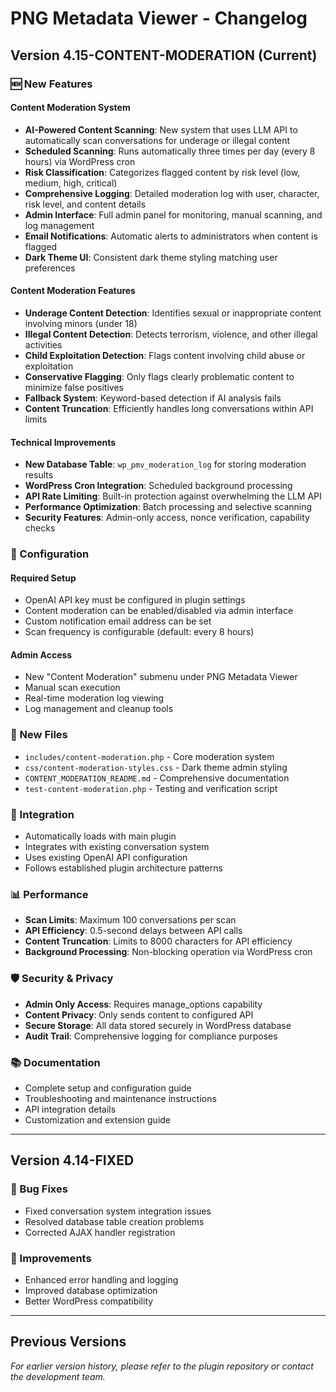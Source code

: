 # PNG Metadata Viewer - Changelog

## Version 4.15-CONTENT-MODERATION (Current)

### 🆕 New Features

#### Content Moderation System
- **AI-Powered Content Scanning**: New system that uses LLM API to automatically scan conversations for underage or illegal content
- **Scheduled Scanning**: Runs automatically three times per day (every 8 hours) via WordPress cron
- **Risk Classification**: Categorizes flagged content by risk level (low, medium, high, critical)
- **Comprehensive Logging**: Detailed moderation log with user, character, risk level, and content details
- **Admin Interface**: Full admin panel for monitoring, manual scanning, and log management
- **Email Notifications**: Automatic alerts to administrators when content is flagged
- **Dark Theme UI**: Consistent dark theme styling matching user preferences

#### Content Moderation Features
- **Underage Content Detection**: Identifies sexual or inappropriate content involving minors (under 18)
- **Illegal Content Detection**: Detects terrorism, violence, and other illegal activities
- **Child Exploitation Detection**: Flags content involving child abuse or exploitation
- **Conservative Flagging**: Only flags clearly problematic content to minimize false positives
- **Fallback System**: Keyword-based detection if AI analysis fails
- **Content Truncation**: Efficiently handles long conversations within API limits

#### Technical Improvements
- **New Database Table**: `wp_pmv_moderation_log` for storing moderation results
- **WordPress Cron Integration**: Scheduled background processing
- **API Rate Limiting**: Built-in protection against overwhelming the LLM API
- **Performance Optimization**: Batch processing and selective scanning
- **Security Features**: Admin-only access, nonce verification, capability checks

### 🔧 Configuration

#### Required Setup
- OpenAI API key must be configured in plugin settings
- Content moderation can be enabled/disabled via admin interface
- Custom notification email address can be set
- Scan frequency is configurable (default: every 8 hours)

#### Admin Access
- New "Content Moderation" submenu under PNG Metadata Viewer
- Manual scan execution
- Real-time moderation log viewing
- Log management and cleanup tools

### 📁 New Files
- `includes/content-moderation.php` - Core moderation system
- `css/content-moderation-styles.css` - Dark theme admin styling
- `CONTENT_MODERATION_README.md` - Comprehensive documentation
- `test-content-moderation.php` - Testing and verification script

### 🔄 Integration
- Automatically loads with main plugin
- Integrates with existing conversation system
- Uses existing OpenAI API configuration
- Follows established plugin architecture patterns

### 📊 Performance
- **Scan Limits**: Maximum 100 conversations per scan
- **API Efficiency**: 0.5-second delays between API calls
- **Content Truncation**: Limits to 8000 characters for API efficiency
- **Background Processing**: Non-blocking operation via WordPress cron

### 🛡️ Security & Privacy
- **Admin Only Access**: Requires manage_options capability
- **Content Privacy**: Only sends content to configured API
- **Secure Storage**: All data stored securely in WordPress database
- **Audit Trail**: Comprehensive logging for compliance purposes

### 📚 Documentation
- Complete setup and configuration guide
- Troubleshooting and maintenance instructions
- API integration details
- Customization and extension guide

---

## Version 4.14-FIXED

### 🐛 Bug Fixes
- Fixed conversation system integration issues
- Resolved database table creation problems
- Corrected AJAX handler registration

### 🔧 Improvements
- Enhanced error handling and logging
- Improved database optimization
- Better WordPress compatibility

---

## Previous Versions

*For earlier version history, please refer to the plugin repository or contact the development team.*
